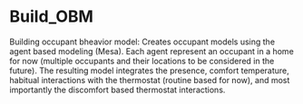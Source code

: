 # Build_OBM
Building occupant bheavior model: Creates occupant models using the agent based modeling (Mesa). Each agent represent an occupant in a home for now (multiple occupants and their locations to be considered in the future). The resulting model integrates the presence, comfort temperature, habitual interactions with the thermostat (routine based for now), and most importantly the discomfort based thermostat interactions. 
